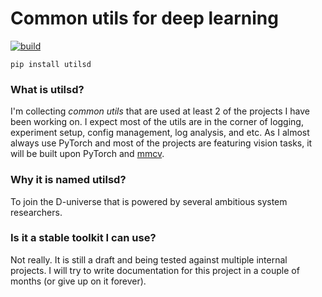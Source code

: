 # Common utils for deep learning

[![build](https://github.com/ultmaster/utilsd/actions/workflows/python-test.yml/badge.svg)](https://github.com/ultmaster/utilsd/actions/workflows/python-test.yml)

```
pip install utilsd
```

### What is utilsd?

I'm collecting *common utils* that are used at least 2 of the projects I have been working on. I expect most of the utils are in the corner of logging, experiment setup, config management, log analysis, and etc. As I almost always use PyTorch and most of the projects are featuring vision tasks, it will be built upon PyTorch and [mmcv](https://github.com/open-mmlab/mmcv).

### Why it is named utilsd?

To join the D-universe that is powered by several ambitious system researchers.

### Is it a stable toolkit I can use?

Not really. It is still a draft and being tested against multiple internal projects. I will try to write documentation for this project in a couple of months (or give up on it forever).
